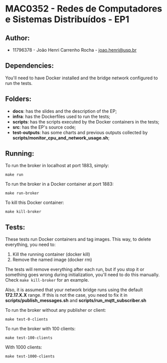 # MAC0352 - Redes de Computadores e Sistemas Distribuídos - EP1

## Author:

- 11796378 - João Henri Carrenho Rocha - [joao.henri@usp.br](joao.henri@usp.br) 

## Dependencies:

You'll need to have Docker installed and the bridge network configured to run the tests.

## Folders:

- **docs**: has the slides and the description of the EP;
- **infra**: has the Dockerfiles used to run the tests;
- **scripts**: has the scripts executed by the Docker containers in the tests;
- **src**: has the EP's source code;
- **test-outputs**: has some charts and previous outputs collected by **scripts/monitor_cpu_and_network_usage.sh**;

## Running:

To run the broker in localhost at port 1883, simply:
```
make run
```

To run the broker in a Docker container at port 1883:
```
make run-broker
```

To kill this Docker container:
```
make kill-broker
```

## Tests:

These tests run Docker containers and tag images. This way, to delete everything, you need to:
1) Kill the running container (docker kill)
2) Remove the named image (docker rm)

The tests will remove everything after each run, but if you stop it or something goes wrong during initialization, you'll need to do this manually. Check `make kill-broker` for an example.

Also, it is assumed that your network bridge runs using the default **172.17.X.X** range. If this is not the case, you need to fix it in **scripts/publish_messages.sh** and **scripts/run_mqtt_subscriber.sh**

To run the broker without any publisher or client:
```
make test-0-clients
```


To run the broker with 100 clients:
```
make test-100-clients
```


With 1000 clients:
```
make test-1000-clients
```

